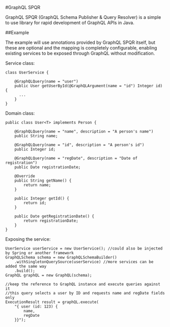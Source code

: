 #GraphQL SPQR

GraphQL SPQR (GraphQL Schema Publisher & Query Resolver) is a simple to use library for rapid development of GraphQL APIs in Java.

##Example

The example will use annotations provided by GraphQL SPQR itself, but these are optional and the mapping is completely configurable,
enabling existing services to be exposed through GraphQL without modification.

Service class:

    class UserService {
    
        @GraphQLQuery(name = "user")
        public User getUserById(@GraphQLArgument(name = "id") Integer id) {
          ...
        }
    }
    
Domain class:

    public class User<T> implements Person {

        @GraphQLQuery(name = "name", description = "A person's name")
        public String name;
    
        @GraphQLQuery(name = "id", description = "A person's id")
        public Integer id;
    
        @GraphQLQuery(name = "regDate", description = "Date of registration")
        public Date registrationDate;
    
        @Override
        public String getName() {
            return name;
        }
    
        public Integer getId() {
            return id;
        }
    
        public Date getRegistrationDate() {
            return registrationDate;
        }
    }
    
Exposing the service:

    UserService userService = new UserService(); //could also be injected by Spring or another framework
    GraphQLSchema schema = new GraphQLSchemaBuilder()
        .withSingletonQuerySource(userService) //more services can be added the same way
        .build();
    GraphQL graphQL = new GraphQL(schema);
    
    //keep the reference to GraphQL instance and execute queries against it
    //this query selects a user by ID and requests name and regDate fields only
    ExecutionResult result = graphQL.execute(   
        "{ user (id: 123) {
            name,
            regDate
        }}");